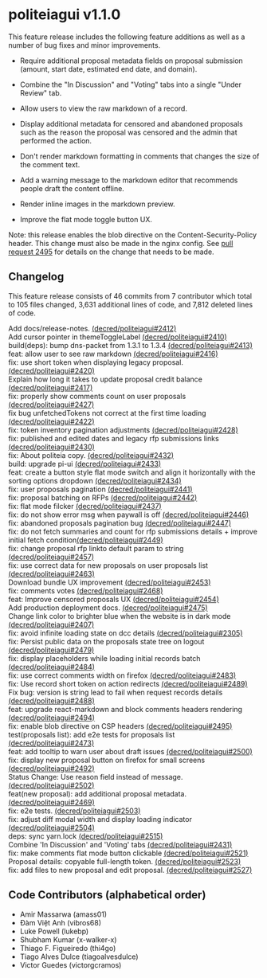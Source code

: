 politeiagui v1.1.0
====

This feature release includes the following feature additions as well as a
number of bug fixes and minor improvements.

- Require additional proposal metadata fields on proposal submission (amount,
  start date, estimated end date, and domain).

- Combine the "In Discussion" and "Voting" tabs into a single "Under Review"
  tab.

- Allow users to view the raw markdown of a record.

- Display additional metadata for censored and abandoned proposals such as the
  reason the proposal was censored and the admin that performed the action.

- Don't render markdown formatting in comments that changes the size of the
  comment text.

- Add a warning message to the markdown editor that recommends people draft
  the content offline.

- Render inline images in the markdown preview.

- Improve the flat mode toggle button UX.

Note: this release enables the blob directive on the Content-Security-Policy
header. This change must also be made in the nginx config. See [pull request
2495](https://github.com/decred/politeiagui/pull/2495) for details on the
change that needs to be made.

## Changelog

This feature release consists of 46 commits from 7 contributor which total to
105 files changed, 3,631 additional lines of code, and 7,812 deleted lines of
code.

Add docs/release-notes. [(decred/politeiagui#2412)](https://github.com/decred/politeiagui/pull/2412)  
Add cursor pointer in themeToggleLabel [(decred/politeiagui#2410)](https://github.com/decred/politeiagui/pull/2410)  
build(deps): bump dns-packet from 1.3.1 to 1.3.4 [(decred/politeiagui#2413)](https://github.com/decred/politeiagui/pull/2413)  
feat: allow user to see raw markdown [(decred/politeiagui#2416)](https://github.com/decred/politeiagui/pull/2416)  
fix: use short token when displaying legacy proposal. [(decred/politeiagui#2420)](https://github.com/decred/politeiagui/pull/2420)  
Explain how long it takes to update proposal credit balance [(decred/politeiagui#2417)](https://github.com/decred/politeiagui/pull/2417)  
fix: properly show comments count on user proposals [(decred/politeiagui#2427)](https://github.com/decred/politeiagui/pull/2427)  
fix bug unfetchedTokens not correct at the first time loading [(decred/politeiagui#2422)](https://github.com/decred/politeiagui/pull/2422)  
fix: token inventory pagination adjustments [(decred/politeiagui#2428)](https://github.com/decred/politeiagui/pull/2428)  
fix: published and edited dates and legacy rfp submissions links [(decred/politeiagui#2430)](https://github.com/decred/politeiagui/pull/2430)  
fix: About politeia copy. [(decred/politeiagui#2432)](https://github.com/decred/politeiagui/pull/2432)  
build: upgrade pi-ui [(decred/politeiagui#2433)](https://github.com/decred/politeiagui/pull/2433)  
feat: create a button style flat mode switch and align it horizontally with the sorting options dropdown [(decred/politeiagui#2434)](https://github.com/decred/politeiagui/pull/2434)  
fix: user proposals pagination [(decred/politeiagui#2441)](https://github.com/decred/politeiagui/pull/2441)  
fix: proposal batching on RFPs [(decred/politeiagui#2442)](https://github.com/decred/politeiagui/pull/2442)  
fix: flat mode filcker [(decred/politeiagui#2437)](https://github.com/decred/politeiagui/pull/2437)  
fix: do not show error msg when paywall is off [(decred/politeiagui#2446)](https://github.com/decred/politeiagui/pull/2446)  
fix: abandoned proposals pagination bug [(decred/politeiagui#2447)](https://github.com/decred/politeiagui/pull/2447)  
fix: do not fetch summaries and count for rfp submissions details + improve initial fetch condition[(decred/politeiagui#2449)](https://github.com/decred/politeiagui/pull/2449)  
fix: change proposal rfp linkto default param to string [(decred/politeiagui#2457)](https://github.com/decred/politeiagui/pull/2457)  
fix: use correct data for new proposals on user proposals list  [(decred/politeiagui#2463)](https://github.com/decred/politeiagui/pull/2463)  
Download bundle UX improvement [(decred/politeiagui#2453)](https://github.com/decred/politeiagui/pull/2453)  
fix: comments votes [(decred/politeiagui#2468)](https://github.com/decred/politeiagui/pull/2468)  
feat: Improve censored proposals UX [(decred/politeiagui#2454)](https://github.com/decred/politeiagui/pull/2454)  
Add production deployment docs. [(decred/politeiagui#2475)](https://github.com/decred/politeiagui/pull/2475)  
Change link color to brighter blue when the website is in dark mode [(decred/politeiagui#2407)](https://github.com/decred/politeiagui/pull/2407)  
fix: avoid infinite loading state on dcc details [(decred/politeiagui#2305)](https://github.com/decred/politeiagui/pull/2305)  
fix: Persist public data on the proposals state tree on logout [(decred/politeiagui#2479)](https://github.com/decred/politeiagui/pull/2479)  
fix: display placeholders while loading initial records batch [(decred/politeiagui#2484)](https://github.com/decred/politeiagui/pull/2484)  
fix: use correct comments width on firefox [(decred/politeiagui#2483)](https://github.com/decred/politeiagui/pull/2483)  
fix: Use record short token on action redirects [(decred/politeiagui#2489)](https://github.com/decred/politeiagui/pull/2489)  
Fix bug: version is string lead to fail when request records details [(decred/politeiagui#2488)](https://github.com/decred/politeiagui/pull/2488)  
feat: upgrade react-markdown and block comments headers rendering [(decred/politeiagui#2494)](https://github.com/decred/politeiagui/pull/2494)  
fix: enable blob directive on CSP headers [(decred/politeiagui#2495)](https://github.com/decred/politeiagui/pull/2495)  
test(proposals list): add e2e tests for proposals list [(decred/politeiagui#2473)](https://github.com/decred/politeiagui/pull/2473)  
feat: add tooltip to warn user about draft issues [(decred/politeiagui#2500)](https://github.com/decred/politeiagui/pull/2500)  
fix: display new proposal button on firefox for small screens [(decred/politeiagui#2492)](https://github.com/decred/politeiagui/pull/2492)  
Status Change: Use reason field instead of message. [(decred/politeiagui#2502)](https://github.com/decred/politeiagui/pull/2502)  
feat(new proposal): add additional proposal metadata. [(decred/politeiagui#2469)](https://github.com/decred/politeiagui/pull/2469)  
fix: e2e tests. [(decred/politeiagui#2503)](https://github.com/decred/politeiagui/pull/2503)  
fix: adjust diff modal width and display loading indicator [(decred/politeiagui#2504)](https://github.com/decred/politeiagui/pull/2504)  
deps: sync yarn.lock [(decred/politeiagui#2515)](https://github.com/decred/politeiagui/pull/2515)  
Combine 'In Discussion' and 'Voting' tabs [(decred/politeiagui#2431)](https://github.com/decred/politeiagui/pull/2431)  
fix: make comments flat mode button clickable [(decred/politeiagui#2521)](https://github.com/decred/politeiagui/pull/2521)  
Proposal details: copyable full-length token. [(decred/politeiagui#2523)](https://github.com/decred/politeiagui/pull/2523)  
fix: add files to new proposal and edit proposal. [(decred/politeiagui#2527)](https://github.com/decred/politeiagui/pull/2527)  

## Code Contributors (alphabetical order)

- Amir Massarwa (amass01)
- Đàm Việt Anh (vibros68)
- Luke Powell (lukebp)
- Shubham Kumar (x-walker-x)
- Thiago F. Figueiredo (thi4go)
- Tiago Alves Dulce (tiagoalvesdulce)
- Victor Guedes (victorgcramos)
